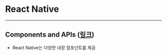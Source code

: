 React Native
============

---

Components and APIs ([링크](https://facebook.github.io/react-native/docs/components-and-apis.html))
------------------------------------------------------------------------

- React Native는 다양한 내장 컴포넌트를 제공
